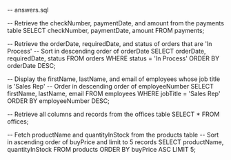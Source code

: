 -- answers.sql

--  Retrieve the checkNumber, paymentDate, and amount from the payments table
SELECT checkNumber, paymentDate, amount
FROM payments;

--  Retrieve the orderDate, requiredDate, and status of orders that are 'In Process'
-- Sort in descending order of orderDate
SELECT orderDate, requiredDate, status
FROM orders
WHERE status = 'In Process'
ORDER BY orderDate DESC;

--  Display the firstName, lastName, and email of employees whose job title is 'Sales Rep'
-- Order in descending order of employeeNumber
SELECT firstName, lastName, email
FROM employees
WHERE jobTitle = 'Sales Rep'
ORDER BY employeeNumber DESC;

--  Retrieve all columns and records from the offices table
SELECT *
FROM offices;

--  Fetch productName and quantityInStock from the products table
-- Sort in ascending order of buyPrice and limit to 5 records
SELECT productName, quantityInStock
FROM products
ORDER BY buyPrice ASC
LIMIT 5;

